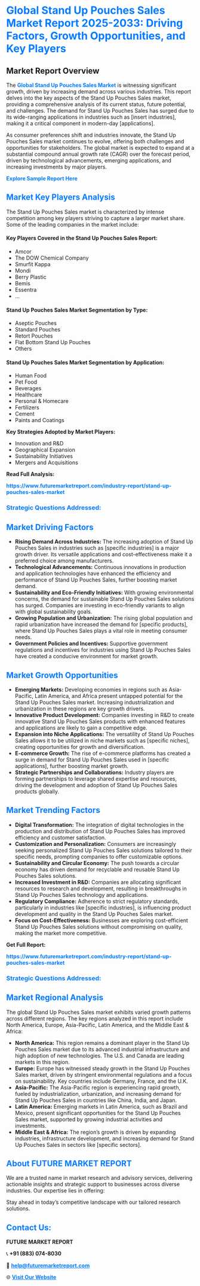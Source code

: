 <h1 style="color: #007BFF;">Global Stand Up Pouches Sales Market Report 2025-2033: Driving Factors, Growth Opportunities, and Key Players</h1>

<section id="overview">
<h2>Market Report Overview</h2>
<p>The <a href="https://www.futuremarketreport.com/industry-report/stand-up-pouches-sales-market" style="color: #007BFF; text-decoration: none;"><strong>Global Stand Up Pouches Sales Market</strong></a> is witnessing significant growth, driven by increasing demand across various industries. This report delves into the key aspects of the Stand Up Pouches Sales market, providing a comprehensive analysis of its current status, future potential, and challenges. The demand for Stand Up Pouches Sales has surged due to its wide-ranging applications in industries such as [insert industries], making it a critical component in modern-day [applications].</p>
<p>As consumer preferences shift and industries innovate, the Stand Up Pouches Sales market continues to evolve, offering both challenges and opportunities for stakeholders. The global market is expected to expand at a substantial compound annual growth rate (CAGR) over the forecast period, driven by technological advancements, emerging applications, and increasing investments by major players.</p>
</section>

<section id="overview">
<p><a href="https://www.futuremarketreport.com/request-sample/reportId=105086" style="color: #007BFF; text-decoration: none;"><strong>Explore Sample Report Here</strong></a></p>
</section>

<section id="key-players">
<h2 style="color: #007BFF;">Market Key Players Analysis</h2>
<p>The Stand Up Pouches Sales market is characterized by intense competition among key players striving to capture a larger market share. Some of the leading companies in the market include:</p>
<h4>Key Players Covered in the Stand Up Pouches Sales Report:</h4>
<ul><li>Amcor</li><li>The DOW Chemical Company</li><li>Smurfit Kappa</li><li>Mondi</li><li>Berry Plastic</li><li>Bemis</li><li>Essentra</li><li>...</li></ul>
<h4>Stand Up Pouches Sales Market Segmentation by Type:</h4>
<ul><li>Aseptic Pouches</li><li>Standard Pouches</li><li>Retort Pouches</li><li>Flat Bottom Stand Up Pouches</li><li>Others</li></ul>

<h4>Stand Up Pouches Sales Market Segmentation by Application:</h4>
<ul><li>Human Food</li><li>Pet Food</li><li>Beverages</li><li>Healthcare</li><li>Personal &amp; Homecare</li><li>Fertilizers</li><li>Cement</li><li>Paints and Coatings</li></ul>
<p><strong>Key Strategies Adopted by Market Players:</strong></p>
<ul>
<li>Innovation and R&D</li>
<li>Geographical Expansion</li>
<li>Sustainability Initiatives</li>
<li>Mergers and Acquisitions</li>
</ul>
</section>

<section>
<p><strong>Read Full Analysis: </strong></p><a href="https://www.futuremarketreport.com/industry-report/stand-up-pouches-sales-market" style="color: #007BFF; text-decoration: none;"><strong>https://www.futuremarketreport.com/industry-report/stand-up-pouches-sales-market</strong></a>
<h3 style="color: #007BFF;">Strategic Questions Addressed:</h3>
</section>

<section id="driving-factors">
<h2 style="color: #007BFF;">Market Driving Factors</h2>
<ul>
<li><strong>Rising Demand Across Industries:</strong> The increasing adoption of Stand Up Pouches Sales in industries such as [specific industries] is a major growth driver. Its versatile applications and cost-effectiveness make it a preferred choice among manufacturers.</li>
<li><strong>Technological Advancements:</strong> Continuous innovations in production and application technologies have enhanced the efficiency and performance of Stand Up Pouches Sales, further boosting market demand.</li>
<li><strong>Sustainability and Eco-Friendly Initiatives:</strong> With growing environmental concerns, the demand for sustainable Stand Up Pouches Sales solutions has surged. Companies are investing in eco-friendly variants to align with global sustainability goals.</li>
<li><strong>Growing Population and Urbanization:</strong> The rising global population and rapid urbanization have increased the demand for [specific products], where Stand Up Pouches Sales plays a vital role in meeting consumer needs.</li>
<li><strong>Government Policies and Incentives:</strong> Supportive government regulations and incentives for industries using Stand Up Pouches Sales have created a conducive environment for market growth.</li>
</ul>
</section>

<section id="growth-opportunities">
<h2 style="color: #007BFF;">Market Growth Opportunities</h2>
<ul>
<li><strong>Emerging Markets:</strong> Developing economies in regions such as Asia-Pacific, Latin America, and Africa present untapped potential for the Stand Up Pouches Sales market. Increasing industrialization and urbanization in these regions are key growth drivers.</li>
<li><strong>Innovative Product Development:</strong> Companies investing in R&D to create innovative Stand Up Pouches Sales products with enhanced features and applications are likely to gain a competitive edge.</li>
<li><strong>Expansion into Niche Applications:</strong> The versatility of Stand Up Pouches Sales allows it to be utilized in niche markets such as [specific niches], creating opportunities for growth and diversification.</li>
<li><strong>E-commerce Growth:</strong> The rise of e-commerce platforms has created a surge in demand for Stand Up Pouches Sales used in [specific applications], further boosting market growth.</li>
<li><strong>Strategic Partnerships and Collaborations:</strong> Industry players are forming partnerships to leverage shared expertise and resources, driving the development and adoption of Stand Up Pouches Sales products globally.</li>
</ul>
</section>

<section id="trending-factors">
<h2 style="color: #007BFF;">Market Trending Factors</h2>
<ul>
<li><strong>Digital Transformation:</strong> The integration of digital technologies in the production and distribution of Stand Up Pouches Sales has improved efficiency and customer satisfaction.</li>
<li><strong>Customization and Personalization:</strong> Consumers are increasingly seeking personalized Stand Up Pouches Sales solutions tailored to their specific needs, prompting companies to offer customizable options.</li>
<li><strong>Sustainability and Circular Economy:</strong> The push towards a circular economy has driven demand for recyclable and reusable Stand Up Pouches Sales solutions.</li>
<li><strong>Increased Investment in R&D:</strong> Companies are allocating significant resources to research and development, resulting in breakthroughs in Stand Up Pouches Sales technology and applications.</li>
<li><strong>Regulatory Compliance:</strong> Adherence to strict regulatory standards, particularly in industries like [specific industries], is influencing product development and quality in the Stand Up Pouches Sales market.</li>
<li><strong>Focus on Cost-Effectiveness:</strong> Businesses are exploring cost-efficient Stand Up Pouches Sales solutions without compromising on quality, making the market more competitive.</li>
</ul>
</section>

<section>
<p><strong>Get Full Report: </strong></p><a href="https://www.futuremarketreport.com/industry-report/stand-up-pouches-sales-market" style="color: #007BFF; text-decoration: none;"><strong>https://www.futuremarketreport.com/industry-report/stand-up-pouches-sales-market</strong></a>
<h3 style="color: #007BFF;">Strategic Questions Addressed:</h3>
</section>


<section id="regional-analysis">
<h2 style="color: #007BFF;">Market Regional Analysis</h2>
<p>The global Stand Up Pouches Sales market exhibits varied growth patterns across different regions. The key regions analyzed in this report include North America, Europe, Asia-Pacific, Latin America, and the Middle East & Africa:</p>
<ul>
<li><strong>North America:</strong> This region remains a dominant player in the Stand Up Pouches Sales market due to its advanced industrial infrastructure and high adoption of new technologies. The U.S. and Canada are leading markets in this region.</li>
<li><strong>Europe:</strong> Europe has witnessed steady growth in the Stand Up Pouches Sales market, driven by stringent environmental regulations and a focus on sustainability. Key countries include Germany, France, and the U.K.</li>
<li><strong>Asia-Pacific:</strong> The Asia-Pacific region is experiencing rapid growth, fueled by industrialization, urbanization, and increasing demand for Stand Up Pouches Sales in countries like China, India, and Japan.</li>
<li><strong>Latin America:</strong> Emerging markets in Latin America, such as Brazil and Mexico, present significant opportunities for the Stand Up Pouches Sales market, supported by growing industrial activities and investments.</li>
<li><strong>Middle East & Africa:</strong> The region’s growth is driven by expanding industries, infrastructure development, and increasing demand for Stand Up Pouches Sales in sectors like [specific sectors].</li>
</ul>
</section>

<footer>
<h2 style="color: #007BFF;">About FUTURE MARKET REPORT</h2>
<p>We are a trusted name in market research and advisory services, delivering actionable insights and strategic support to businesses across diverse industries. Our expertise lies in offering:</p>

<p>Stay ahead in today’s competitive landscape with our tailored research solutions.</p>

<h2 style="color: #007BFF;">Contact Us:</h2>
<p><strong>FUTURE MARKET REPORT</strong></p>
<p>📞 <strong>+91 (883) 074-8030</strong></p>
<p>📧 <strong><a href="mailto:help@futuremarketreport.com" style="color: #007BFF;">help@futuremarketreport.com</a></strong></p>
<p>🌐 <strong><a href="https://www.futuremarketreport.com/" style="color: #007BFF;">Visit Our Website</a></strong></p>
</footer>